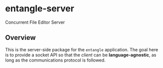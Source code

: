 entangle-server
====

Concurrent File Editor Server

Overview
----

This is the server-side package for the `entangle` application. The goal here is to provide a socket API so that the *client* can be **language-agnostic**, as long as 
the communications protocol is followed.
